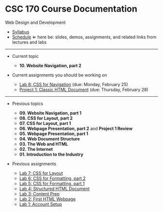 # CSC 170 Course Documentation
Web Design and Development

- [Syllabus](syllabus.md)
- [Schedule](schedule.md)  &lArr; here be: slides, demos, assignments, and related links from lectures and labs

<hr>

- Current topic

  - **10. Website Navigation, part 2**
- Current assignments you should be working on

  - [Lab 8: CSS for Navigation](lab08-css-for-navigation/instructions.md) (due: Monday, February 25)
  - [Project 1: Classic HTML Document](project01-classic-html-document/instructions.md) (due: Thursday, February 28)

<hr>

- Previous topics

  - **09. Website Navigation, part 1**
  - **08. CSS for Layout, part 2**
  - **07. CSS for Layout, part 1**
  - **06. Webpage Presentation, part 2** and **Project 1 Review**
  - **05. Webpage Presentation, part 1**
  - **04. Web Document Structure**
  - **03. The Web and HTML**
  - **02. The Internet**
  - **01. Introduction to the Industry**
- Previous assignments

  - [Lab 7: CSS for Layout](lab07-css-for-layout/instructions.md)
  - [Lab 6: CSS for Formatting, part 2](lab06-css-for-formatting2/instructions.md) 
  - [Lab 5: CSS for Formatting, part 1](lab05-css-for-formatting1/instructions.md) 
  - [Lab 4: Structured HTML Document](lab04-structured-html-document/instructions.md)
  - [Lab 3: Content Prep](lab03-content-prep/instructions.md)
  - [Lab 2: First HTML Webpage](lab02-first-html-webpage/instructions.md)
  - [Lab 1: Account Setup](lab01-account-setup/instructions.md)

